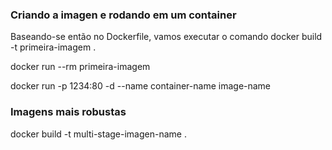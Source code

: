 ### Criando a imagen e rodando em um container

Baseando-se então no Dockerfile, vamos executar o comando docker build -t primeira-imagem .


docker run --rm primeira-imagem

docker run -p 1234:80 -d --name container-name image-name

### Imagens mais robustas
docker build -t multi-stage-imagen-name .